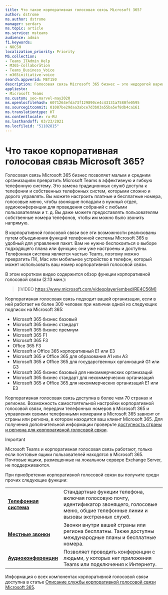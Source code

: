 ```yaml
---
title: Что такое корпоративная голосовая связь Microsoft 365?
author: dstrome
ms.author: dstrome
manager: serdars
ms.topic: article
ms.service: msteams
audience: admin
f1.keywords:
- NOCSH
localization_priority: Priority
MS.collection:
- Teams_ITAdmin_Help
- M365-collaboration
- Teams_Business_Voice
- m365initiative-voice
search.appverid: MET150
description: Голосовая связь Microsoft 365 бизнес — это недорогой вариант для голосовых звонков, позволяющий малым и средним организациям общаться эффективнее.
appliesto:
- Microsoft Teams
ms.custom: seo-marvel-may2020
ms.openlocfilehash: 6071264efda73f129890ce4c43131a7580fe0595
ms.sourcegitcommit: 01087be29daa3abce7d3b03a55ba5ef8db4ca161
ms.translationtype: HT
ms.contentlocale: ru-RU
ms.lasthandoff: 03/23/2021
ms.locfileid: "51102815"
---
```

# <a name="what-is-microsoft-365-business-voice"></a>Что такое корпоративная голосовая связь Microsoft 365?

Голосовая связь Microsoft 365 бизнес позволяет малым и средним организациям превратить Microsoft Teams в эффективную и гибкую телефонную систему. Это замена традиционных служб доступа к телефонии и собственных телефонных систем, которыми сложно и дорого управлять. Вы можете настроить платные и бесплатные номера, голосовые меню, чтобы звонящие попадали в нужный отдел, аудиоконференции для проведения собраний с любыми пользователями и т. д. Вы даже можете предоставлять пользователям собственные номера телефонов, чтобы им можно было звонить напрямую.

В корпоративной голосовой связи все эти возможности реализованы путем объединения функций телефонной системы Microsoft 365 в удобный для управления пакет. Вам не нужно беспокоиться о выборе подходящего плана или функции; они уже настроены и доступны. Телефонная система является частью Teams, поэтому можно превратить ПК, Mac или мобильное устройство в телефон, который может использовать ваш номер корпоративной голосовой связи.

В этом коротком видео содержится обзор функции корпоративной голосовой связи (2:13 мин.):

> [!VIDEO https://www.microsoft.com/videoplayer/embed/RE4C56M]

Корпоративная голосовая связь подходит вашей организации, если в ней работает не более 300 человек при наличии одной из следующих подписок на Microsoft 365:

- Microsoft 365 бизнес базовый
- Microsoft 365 бизнес стандарт
- Microsoft 365 бизнес премиум
- Microsoft 365 F1
- Microsoft 365 F3
- Office 365 F3
- Microsoft и Office 365 корпоративный E1 или E3
- Microsoft 365 и Office 365 для образования A1 или A3
- Microsoft 365 и Office 365 для государственных организаций G1 или G3
- Microsoft 365 бизнес базовый для некоммерческих организаций
- Microsoft 365 бизнес стандарт для некоммерческих организаций
- Microsoft 365 и Office 365 для некоммерческих организаций E1 или E3

Корпоративная голосовая связь доступна в более чем 70 странах и регионах. Возможность самостоятельной настройки корпоративной голосовой связи, передачи телефонных номеров в Microsoft 365 и управления своими телефонными номерами в Microsoft 365 зависит от страны или региона, в котором находится ваш клиент Microsoft 365. Для получения дополнительной информации проверьте [доступность страны и региона для корпоративной голосовой связи](country-region-availability.md).

> [!IMPORTANT]
>
> Microsoft Teams и корпоративная голосовая связь работают, только если почтовые ящики пользователей находятся в Microsoft 365. Почтовые ящики, размещенные на локальном сервере Exchange Server, не поддерживаются.

При приобретении корпоративной голосовой связи вы получите среди прочих следующие функции:

<table>
    <tr>
        <td><b><a href="/microsoftteams/what-is-phone-system-in-office-365">Телефонная система</a></b>
        </td>
        <td>Стандартные функции телефона, включая голосовую почту, идентификатор звонящего, голосовые меню, общие телефонные линии и вызовы экстренных служб.
        </td>
    </tr>
<tr>
        <td><b><a href="/microsoftteams/calling-plan-landing-page">Местные звонки</a></b>
        </td>
        <td>Звонки внутри вашей страны или региона бесплатны. Также доступны международные планы и бесплатные номера.</td>
    </tr>
    <tr>
        <td><b><a href="/microsoftteams/audio-conferencing-in-office-365">Аудиоконференции</a></b>
        </td>
        <td>Позволяет проводить конференции с людьми, у которых нет приложения Teams или подключения к Интернету.
        </td>
    </tr>
</table>

Информация о всех компонентах корпоративной голосовой связи доступна в статье [Описание службы корпоративной голосовой связи Microsoft 365](/office365/servicedescriptions/microsoft-365-business-voice-service-description).